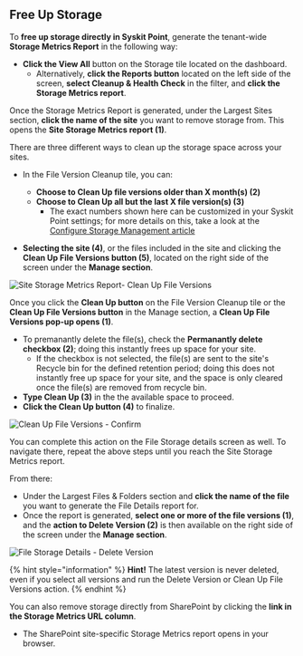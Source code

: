 ## Free Up Storage

To **free up storage directly in Syskit Point**, generate the tenant-wide **Storage Metrics Report** in the following way:
 
 * **Click the View All** button on the Storage tile located on the dashboard.
   * Alternatively, **click the Reports button** located on the left side of the screen, **select Cleanup & Health Check** in the filter, and **click the Storage Metrics report**.

Once the Storage Metrics Report is generated, under the Largest Sites section, **click the name of the site** you want to remove storage from. This opens the **Site Storage Metrics report (1)**. 

There are three different ways to clean up the storage space across your sites. 

 * In the File Version Cleanup tile, you can:
   * **Choose to Clean Up file versions older than X month(s) (2)**
   * **Choose to Clean Up all but the last X file version(s) (3)**
     * The exact numbers shown here can be customized in your Syskit Point settings; for more details on this, take a look at the [Configure Storage Management article](../../configuration/configure-storage-management.md)

  * **Selecting the site (4)**, or the files included in the site and clicking the **Clean Up File Versions button (5)**, located on the right side of the screen under the **Manage section**. 

![Site Storage Metrics Report- Clean Up File Versions](../../.gitbook/assets/optimize-storage-site-storage-metrics-report-cleanup.png)

Once you click the **Clean Up button** on the File Version Cleanup tile or the **Clean Up File Versions button** in the Manage section, a **Clean Up File Versions pop-up opens (1)**.
  * To premanantly delete the file(s), check the **Permanantly delete checkbox (2)**; doing this instantly frees up space for your site.
    * If the checkbox is not selected, the file(s) are sent to the site's Recycle bin for the defined retention period; doing this does not instantly free up space for your site, and the space is only cleared once the file(s) are removed from recycle bin. 
  * **Type Clean Up (3)** in the the available space to proceed.
  * **Click the Clean Up button (4)** to finalize.

![Clean Up File Versions - Confirm](../../.gitbook/assets/optimize-storage-site-storage-cleanup.png)

You can complete this action on the File Storage details screen as well. To navigate there, repeat the above steps until you reach the Site Storage Metrics report. 

From there:

 * Under the Largest Files & Folders section and **click the name of the file** you want to generate the File Details report for.
 * Once the report is generated, **select one or more of the file versions (1)**, and the **action to Delete Version (2)** is then available on the right side of the screen under the **Manage section**. 

![File Storage Details - Delete Version](../../.gitbook/assets/optimize-storage-file-storage-details-delete.png)

{% hint style="information" %}
**Hint!** The latest version is never deleted, even if you select all versions and run the Delete Version or Clean Up File Versions action.
{% endhint %}

You can also remove storage directly from SharePoint by clicking the **link in the Storage Metrics URL column**. 
  * The SharePoint site-specific Storage Metrics report opens in your browser.